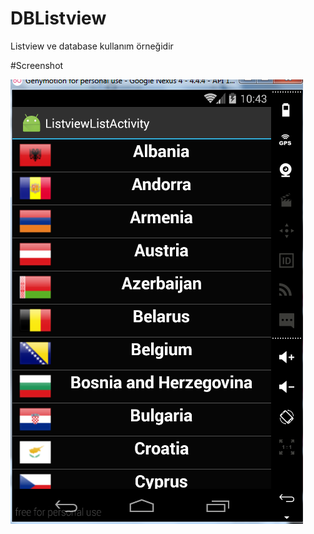 # DBListview

Listview ve database kullanım örneğidir

#Screenshot

![screen](https://github.com/kendalbozkurt/DBListview/blob/master/app/src/main/res/screen.png)

